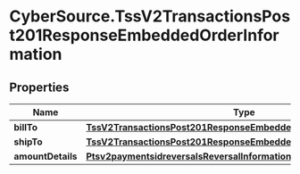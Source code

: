 # CyberSource.TssV2TransactionsPost201ResponseEmbeddedOrderInformation

## Properties
Name | Type | Description | Notes
------------ | ------------- | ------------- | -------------
**billTo** | [**TssV2TransactionsPost201ResponseEmbeddedOrderInformationBillTo**](TssV2TransactionsPost201ResponseEmbeddedOrderInformationBillTo.md) |  | [optional] 
**shipTo** | [**TssV2TransactionsPost201ResponseEmbeddedOrderInformationShipTo**](TssV2TransactionsPost201ResponseEmbeddedOrderInformationShipTo.md) |  | [optional] 
**amountDetails** | [**Ptsv2paymentsidreversalsReversalInformationAmountDetails**](Ptsv2paymentsidreversalsReversalInformationAmountDetails.md) |  | [optional] 


